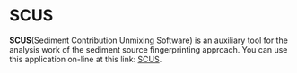 # SCUS
**SCUS**(Sediment Contribution Unmixing Software) is an auxiliary tool for the analysis work of the sediment source fingerprinting approach.  You can use this application on-line at this link: [SCUS](http://lcpmgh.com/scus/).
